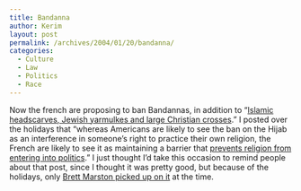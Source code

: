 ```yaml
---
title: Bandanna
author: Kerim
layout: post
permalink: /archives/2004/01/20/bandanna/
categories:
  - Culture
  - Law
  - Politics
  - Race
---
```

Now the french are proposing to ban Bandannas, in addition to &#8220;<a href="http://www.nytimes.com/2004/01/20/international/europe/20CND-BAND.html" onclick="_gaq.push(['_trackEvent', 'outbound-article', 'http://www.nytimes.com/2004/01/20/international/europe/20CND-BAND.html', 'Islamic headscarves, Jewish yarmulkes and large Christian crosses']);" >Islamic headscarves, Jewish yarmulkes and large Christian crosses</a>.&#8221; I posted over the holidays that &#8220;whereas Americans are likely to see the ban on the Hijab as an interference in someone&#8217;s right to practice their own religion, the French are likely to see it as maintaining a barrier that <a href="http://test.oxus.net/archives/000284.html" onclick="_gaq.push(['_trackEvent', 'outbound-article', 'http://test.oxus.net/archives/000284.html', 'prevents religion from entering into politics']);" >prevents religion from entering into politics</a>.&#8221; I just thought I&#8217;d take this occasion to remind people about that post, since I thought it was pretty good, but because of the holidays, only <a href="http://marston.blogspot.com/archives/2004_01_04_marston_archive.html#107340706356803674" onclick="_gaq.push(['_trackEvent', 'outbound-article', 'http://marston.blogspot.com/archives/2004_01_04_marston_archive.html#107340706356803674', 'Brett Marston picked up on it']);" >Brett Marston picked up on it</a> at the time.

